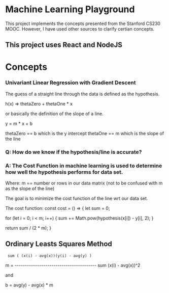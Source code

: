 # Machine Learning Playground

This project implements the concepts presented from the Stanford CS230 MOOC.  However, I have used other sources to clarify certian concepts.

## This project uses React and NodeJS


# Concepts

### Univariant Linear Regression with Gradient Descent

The guess of a straight line through the data is defined as the  hypothesis.

h(x) => thetaZero + thetaOne * x

or basically the definition of the slope of a line.

y = m * x + b

thetaZero == b which is the y intercept
thetaOne == m which is the slope of the line

### Q: How do we know if the hypothesis/line is accurate?
### A: The Cost Function in machine learning is used to determine how well the hypothesis performs for data set.

Where:
m == number or rows in our data matrix
    (not to be confused with m as the slope of the line)

The goal is to minimize the cost function of the line wrt our data set.

The cost function:
const cost = () => {
  let sum = 0;
 
  for (let i = 0; i < m; i++) {
    sum += Math.pow(hypothesis(x[i]) - y[i], 2);
  }
 
  return sum / (2 * m);
}


## Ordinary Leasts Squares Method

     sum ( (x(i) - avg(x))(y(i) - avg(y) )
m = ----------------------------------------
     sum (x(i) - avg(x))^2

and

b = avg(y) - avg(x) * m




